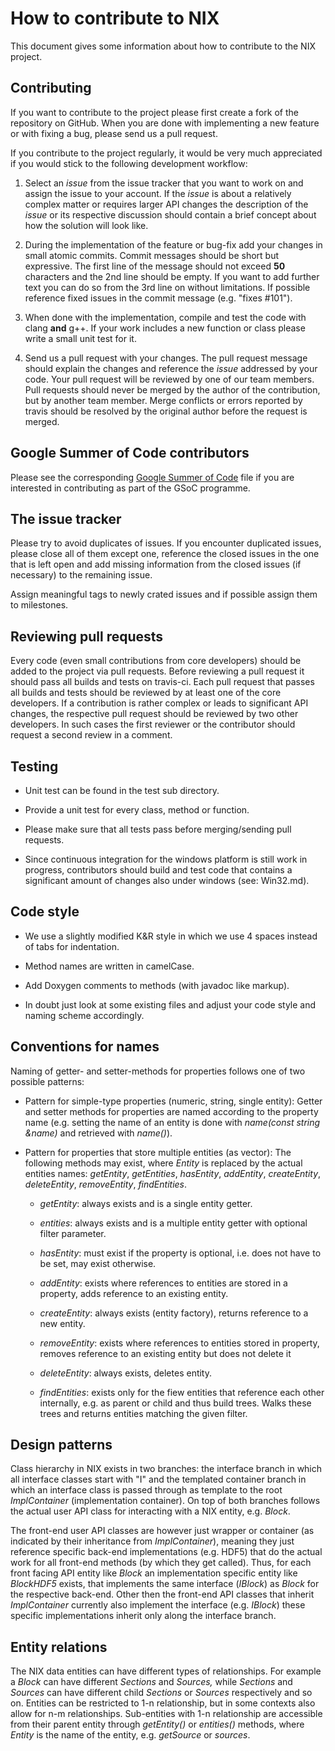 How to contribute to NIX
========================

This document gives some information about how to contribute to the NIX project.


Contributing
------------

If you want to contribute to the project please first create a fork of the repository on GitHub.
When you are done with implementing a new feature or with fixing a bug, please send
us a pull request.

If you contribute to the project regularly, it would be very much appreciated if you
would stick to the following development workflow:

1. Select an *issue* from the issue tracker that you want to work on and assign the issue to your account.
   If the *issue* is about a relatively complex matter or requires larger API changes the description of the
   *issue* or its respective discussion should contain a brief concept about how the solution will look like.

2. During the implementation of the feature or bug-fix add your changes in small atomic commits.
   Commit messages should be short but expressive.
   The first line of the message should not exceed **50** characters and the 2nd line should be empty.
   If you want to add further text you can do so from the 3rd line on without limitations.
   If possible reference fixed issues in the commit message (e.g. "fixes #101").

3. When done with the implementation, compile and test the code with clang **and** g++.
   If your work includes a new function or class please write a small unit test for it.

4. Send us a pull request with your changes.
   The pull request message should explain the changes and reference the *issue* addressed by your code.
   Your pull request will be reviewed by one of our team members.
   Pull requests should never be merged by the author of the contribution, but by another team member.
   Merge conflicts or errors reported by travis should be resolved by the original author before the request is merged.


Google Summer of Code contributors
----------------------------------

Please see the corresponding [Google Summer of Code](GSoC.md) file if you are interested in contributing as part of the GSoC programme.


The issue tracker
-----------------

Please try to avoid duplicates of issues. If you encounter duplicated issues, please close all of them except
one, reference the closed issues in the one that is left open and add missing information from the closed issues
(if necessary) to the remaining issue.

Assign meaningful tags to newly crated issues and if possible assign them to milestones.


Reviewing pull requests
-----------------------

Every code (even small contributions from core developers) should be added to the project via pull requests.
Before reviewing a pull request it should pass all builds and tests on travis-ci.
Each pull request that passes all builds and tests should be reviewed by at least one of the core developers.
If a contribution is rather complex or leads to significant API changes, the respective pull request should be
reviewed by two other developers.
In such cases the first reviewer or the contributor should request a second review in a comment.


Testing
-------

* Unit test can be found in the test sub directory.

* Provide a unit test for every class, method or function.

* Please make sure that all tests pass before merging/sending pull requests.

* Since continuous integration for the windows platform is still work in progress, contributors should
  build and test code that contains a significant amount of changes also under windows (see: Win32.md).


Code style
----------

* We use a slightly modified K&R style in which we use 4 spaces instead of tabs for indentation.

* Method names are written in camelCase.

* Add Doxygen comments to methods (with javadoc like markup).

* In doubt just look at some existing files and adjust your code style and naming scheme accordingly.


Conventions for names
---------------------

Naming of getter- and setter-methods for properties follows one of two possible patterns:

* Pattern for simple-type properties (numeric, string, single entity):
  Getter and setter methods for properties are named according to the property name (e.g. setting the name of an
  entity is done with *name(const string &name)* and retrieved with *name()*).

* Pattern for properties that store multiple entities (as vector):
  The following methods may exist, where *Entity* is replaced by the actual entities names: *getEntity*,
  *getEntities*, *hasEntity*, *addEntity*, *createEntity*, *deleteEntity*,
  *removeEntity*, *findEntities*.

  * *getEntity*: always exists and is a single entity getter.

  * *entities*: always exists and is a multiple entity getter with optional filter parameter.

  * *hasEntity*: must exist if the property is optional, i.e. does not have to be set, may exist otherwise.

  * *addEntity*: exists where references to entities are stored in a property, adds reference to an existing entity.

  * *createEntity*: always exists (entity factory), returns reference to a new entity.

  * *removeEntity*: exists where references to entities stored in property, removes reference to an existing entity
    but does not delete it

  * *deleteEntity*: always exists, deletes entity.

  * *findEntities*: exists only for the fiew entities that reference each other internally, e.g. as parent or child
    and thus build trees. Walks these trees and returns entities matching the given filter.


Design patterns
---------------

Class hierarchy in NIX exists in two branches: the interface branch in which all interface classes
start with "I" and the templated container branch in which an interface class is passed through as
template to the root *ImplContainer* (implementation container).
On top of both branches follows the actual user API class for interacting with a NIX entity, e.g. *Block*.

The front-end user API classes are however just wrapper or container (as indicated by their inheritance
from *ImplContainer*), meaning they just reference specific back-end implementations (e.g. HDF5) that
do the actual work for all front-end methods (by which they get called).
Thus, for each front facing API entity like *Block* an implementation specific entity like *BlockHDF5*
exists, that implements the same interface (*IBlock*) as *Block* for the respective back-end.
Other then the front-end API classes that inherit *ImplContainer* currently also implement the interface
(e.g. *IBlock*) these specific implementations inherit only along the interface branch.


Entity relations
----------------

The NIX data entities can have different types of relationships. For example a *Block* can have different
*Sections* and *Sources,* while *Sections* and *Sources* can have different child *Sections* or *Sources* respectively
and so on.
Entities can be restricted to 1-n relationship, but in some contexts also allow for n-m relationships.
Sub-entities with 1-n relationship are accessible from their parent entity through *getEntity()* or *entities()* methods,
where *Entity* is the name of the entity, e.g. *getSource* or *sources*.
